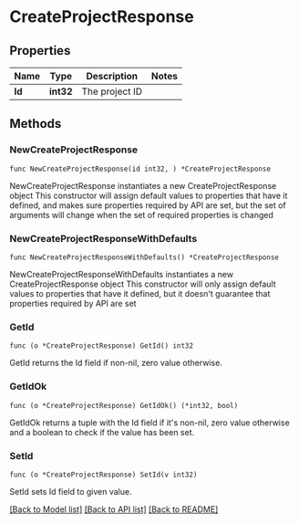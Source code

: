 # CreateProjectResponse

## Properties

Name | Type | Description | Notes
------------ | ------------- | ------------- | -------------
**Id** | **int32** | The project ID | 

## Methods

### NewCreateProjectResponse

`func NewCreateProjectResponse(id int32, ) *CreateProjectResponse`

NewCreateProjectResponse instantiates a new CreateProjectResponse object
This constructor will assign default values to properties that have it defined,
and makes sure properties required by API are set, but the set of arguments
will change when the set of required properties is changed

### NewCreateProjectResponseWithDefaults

`func NewCreateProjectResponseWithDefaults() *CreateProjectResponse`

NewCreateProjectResponseWithDefaults instantiates a new CreateProjectResponse object
This constructor will only assign default values to properties that have it defined,
but it doesn't guarantee that properties required by API are set

### GetId

`func (o *CreateProjectResponse) GetId() int32`

GetId returns the Id field if non-nil, zero value otherwise.

### GetIdOk

`func (o *CreateProjectResponse) GetIdOk() (*int32, bool)`

GetIdOk returns a tuple with the Id field if it's non-nil, zero value otherwise
and a boolean to check if the value has been set.

### SetId

`func (o *CreateProjectResponse) SetId(v int32)`

SetId sets Id field to given value.



[[Back to Model list]](../README.md#documentation-for-models) [[Back to API list]](../README.md#documentation-for-api-endpoints) [[Back to README]](../README.md)


